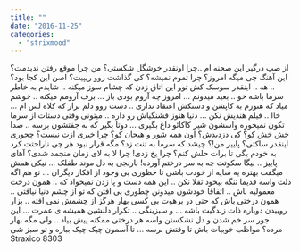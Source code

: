```yaml
---
title: ""
date: "2016-11-25"
categories: 
  - "strixmood"
---
```


از صپ درگیر این صحنه ام ..چرا اونقدر خوشگل شکستی؟ من چرا موقع رفتن ندیدمت؟ این آهنگ چی میگه امروز؟ چرا تموم نمیشه؟ کی گذاشت روو ریپیت؟ اصن این کجا بود؟ .. هه .. اینقدر سوسک کش توو این اتاق زدن که چشام سوز میکنه .. شایدم به خاطر سرما باشه خو .. بعید میدونم ... امروز چه آروم بودی باز ... برف آرومم میکنه .. خوشم میاد که هنوزم به کاپشن و دستکش اعتقاد نداری .. دست روو دلم نزار که کلاه لس ام ... خاا .. فیلم هندیش نکن ... دنیا هنوز قشنگیاش رو داره .. میتونی وقتی دستات از سرما تکون نمیخوره واسشون شیر کاکائو داغ بگیری ... دوتا بگیر که به جفتشون برسه .. صدا خش خش کو؟ کی دزدیدش؟ اون همه شور و هیجان کو؟ چرا خبری ازت نیست؟ چجوری اینقدر ساکتی؟ پاییز من!؟ چیشد که سرما به تنت زد؟ مگه قرار نبود هر چی ناراحتت کرد به خودم بگی تا برات حلش کنم؟ چرا یخ زدی! چرا لا به لای زمان منجمد شدی؟ آهای پاییز .. نیگا سکوتت چه به سر درختم آورده! نارنجی به دل موند طفلک ... نیکی همش میگفت بهتره یه سایه از خودت باشی تا حظوری بی وجود از افکار دیگران ... تو هم اگه دلت واسه قدیما تنگه بیخود تقلا نکن .. این همه دست و پا زدن نمیخواد که .. همون درخت معمولیه باش .. اتفاقا خودشون میدونن چطوری بی افتن که تو از چشم دنیا نیافتی .. همون درختی باش که حتی در برهوت بی کسی بهار هرگز از چشمش نمی افته .. بزار روییدن دوباره ذات زندگیت باشه ... و سبزینگی .. تکرار دلنشین همیشه ی عمرت ... این جور سر خم شدن و دل نشکستن واسه هر درختی ممکنه پیش بیاد .. ولی مگه بهار مرده؟ مواظب خوبیات باش تا وقتش برسه ... تا آسمون چیک چیک بباره و تو سبز شی Straxico 8303

